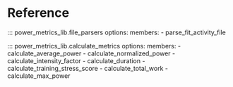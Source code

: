# Reference

::: power_metrics_lib.file_parsers
    options:
      members:
       - parse_fit_activity_file

::: power_metrics_lib.calculate_metrics
    options:
      members:
       - calculate_average_power
       - calculate_normalized_power
       - calculate_intensity_factor
       - calculate_duration
       - calculate_training_stress_score
       - calculate_total_work
       - calculate_max_power
